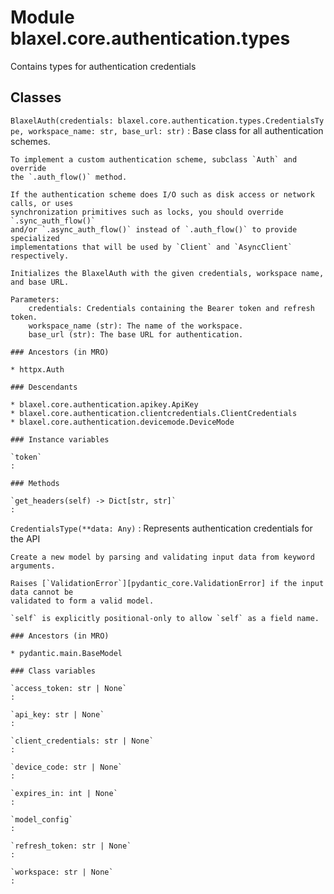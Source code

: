 Module blaxel.core.authentication.types
=======================================
Contains types for authentication credentials

Classes
-------

`BlaxelAuth(credentials: blaxel.core.authentication.types.CredentialsType, workspace_name: str, base_url: str)`
:   Base class for all authentication schemes.
    
    To implement a custom authentication scheme, subclass `Auth` and override
    the `.auth_flow()` method.
    
    If the authentication scheme does I/O such as disk access or network calls, or uses
    synchronization primitives such as locks, you should override `.sync_auth_flow()`
    and/or `.async_auth_flow()` instead of `.auth_flow()` to provide specialized
    implementations that will be used by `Client` and `AsyncClient` respectively.
    
    Initializes the BlaxelAuth with the given credentials, workspace name, and base URL.
    
    Parameters:
        credentials: Credentials containing the Bearer token and refresh token.
        workspace_name (str): The name of the workspace.
        base_url (str): The base URL for authentication.

    ### Ancestors (in MRO)

    * httpx.Auth

    ### Descendants

    * blaxel.core.authentication.apikey.ApiKey
    * blaxel.core.authentication.clientcredentials.ClientCredentials
    * blaxel.core.authentication.devicemode.DeviceMode

    ### Instance variables

    `token`
    :

    ### Methods

    `get_headers(self) ‑> Dict[str, str]`
    :

`CredentialsType(**data: Any)`
:   Represents authentication credentials for the API
    
    Create a new model by parsing and validating input data from keyword arguments.
    
    Raises [`ValidationError`][pydantic_core.ValidationError] if the input data cannot be
    validated to form a valid model.
    
    `self` is explicitly positional-only to allow `self` as a field name.

    ### Ancestors (in MRO)

    * pydantic.main.BaseModel

    ### Class variables

    `access_token: str | None`
    :

    `api_key: str | None`
    :

    `client_credentials: str | None`
    :

    `device_code: str | None`
    :

    `expires_in: int | None`
    :

    `model_config`
    :

    `refresh_token: str | None`
    :

    `workspace: str | None`
    :